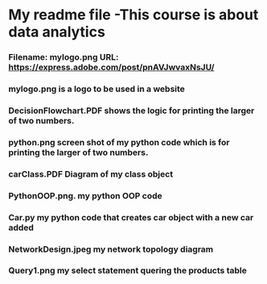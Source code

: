 # My readme file -This course is about data analytics
### Filename: mylogo.png URL: https://express.adobe.com/post/pnAVJwvaxNsJU/
### mylogo.png is a logo to be used in a website
### DecisionFlowchart.PDF shows the logic for printing the larger of two numbers.
### python.png screen shot of my python code which is for printing the larger of two numbers.
### carClass.PDF Diagram of my class object
### PythonOOP.png. my python OOP code
### Car.py my python code that creates car object with a new car added
### NetworkDesign.jpeg my network topology diagram
### Query1.png my select statement quering the products table
